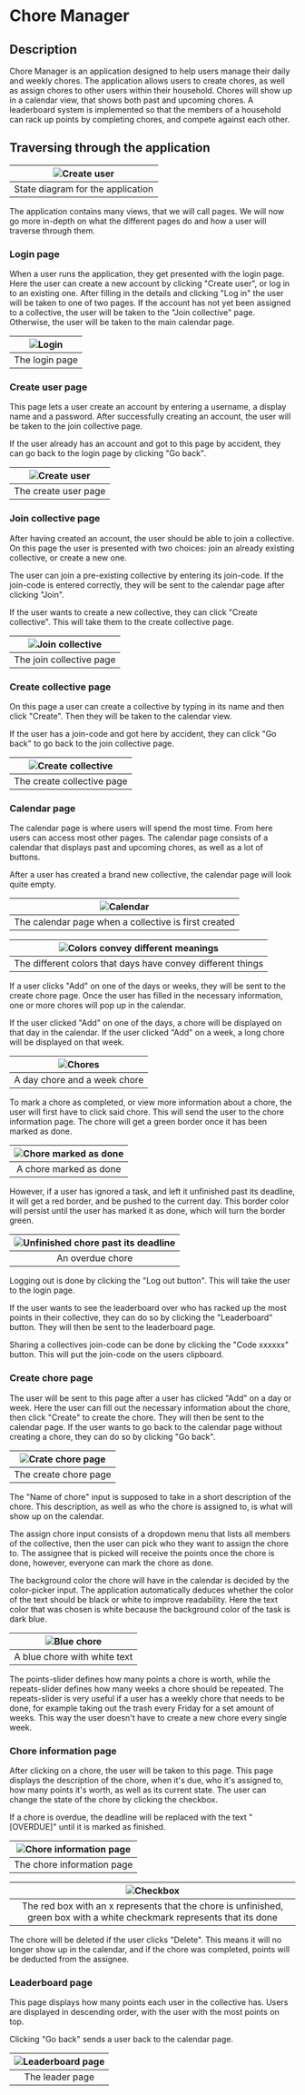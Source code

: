 # Chore Manager
## Description
Chore Manager is an application designed to help users manage their daily and weekly chores. The application allows users to create chores, as well as assign chores to other users within their household. Chores will show up in a calendar view, that shows both past and upcoming chores. A leaderboard system is implemented so that the members of a household can rack up points by completing chores, and compete against each other.

## Traversing through the application

|![Create user](../img/stateDiagram.png)|
|:--:|
|State diagram for the application|

The application contains many views, that we will call pages. We will now go more in-depth on what the different pages do and how a user will traverse through them.

### Login page
When a user runs the application, they get presented with the login page. Here the user can create a new account by clicking "Create user", or log in to an existing one. After filling in the details and clicking "Log in" the user will be taken to one of two pages. If the account has not yet been assigned to a collective, the user will be taken to the "Join collective" page. Otherwise, the user will be taken to the main calendar page.

|![Login](../img/login.png)|
|:--:|
|The login page|

### Create user page
This page lets a user create an account by entering a username, a display name and a password. After successfully creating an account, the user will be taken to the join collective page. 

If the user already has an account and got to this page by accident, they can go back to the login page by clicking "Go back".

|![Create user](../img/create.png)|
|:--:|
|The create user page|

### Join collective page
After having created an account, the user should be able to join a collective. On this page the user is presented with two choices: join an already existing collective, or create a new one. 

The user can join a pre-existing collective by entering its join-code. If the join-code is entered correctly, they will be sent to the calendar page after clicking "Join".

If the user wants to create a new collective, they can click "Create collective". This will take them to the create collective page.

|![Join collective](../img/joinCollective.png)|
|:--:|
|The join collective page|

### Create collective page
On this page a user can create a collective by typing in its name and then click "Create". Then they will be taken to the calendar view.

If the user has a join-code and got here by accident, they can click "Go back" to go back to the join collective page.

|![Create collective](../img/createCollective.png)|
|:--:|
|The create collective page|

### Calendar page
The calendar page is where users will spend the most time. From here users can access most other pages. The calendar page consists of a calendar that displays past and upcoming chores, as well as a lot of buttons. 

After a user has created a brand new collective, the calendar page will look quite empty.

|![Calendar](../img/calendar.png)|
|:--:|
|The calendar page when a collective is first created|

|![Colors convey different meanings](../img/weekColors.png)|
|:--:|
|The different colors that days have convey different things|

If a user clicks "Add" on one of the days or weeks, they will be sent to the create chore page. Once the user has filled in the necessary information, one or more chores will pop up in the calendar.

If the user clicked "Add" on one of the days, a chore will be displayed on that day in the calendar. If the user clicked "Add" on a week, a long chore will be displayed on that week. 

|![Chores](../img/chores.png)|
|:--:|
|A day chore and a week chore|

To mark a chore as completed, or view more information about a chore, the user will first have to click said chore. This will send the user to the chore information page. The chore will get a green border once it has been marked as done.

|![Chore marked as done](../img/marked.png)|
|:--:|
|A chore marked as done|

However, if a user has ignored a task, and left it unfinished past its deadline, it will get a red border, and be pushed to the current day. This border color will persist until the user has marked it as done, which will turn the border green.

|![Unfinished chore past its deadline](../img/overdue.png)|
|:--:|
|An overdue chore|

Logging out is done by clicking the "Log out button". This will take the user to the login page.

If the user wants to see the leaderboard over who has racked up the most points in their collective, they can do so by clicking the "Leaderboard" button. They will then be sent to the leaderboard page. 

Sharing a collectives join-code can be done by clicking the "Code xxxxxx" button. This will put the join-code on the users clipboard.

### Create chore page
The user will be sent to this page after a user has clicked "Add" on a day or week. Here the user can fill out the necessary information about the chore, then click "Create" to create the chore. They will then be sent to the calendar page. If the user wants to go back to the calendar page without creating a chore, they can do so by clicking "Go back".

|![Crate chore page](../img/createChore.png)|
|:--:|
|The create chore page|

The "Name of chore" input is supposed to take in a short description of the chore. This description, as well as who the chore is assigned to, is what will show up on the calendar. 

The assign chore input consists of a dropdown menu that lists all members of the collective, then the user can pick who they want to assign the chore to. The assignee that is picked will receive the points once the chore is done, however, everyone can mark the chore as done. 

The background color the chore will have in the calendar is decided by the color-picker input. The application automatically deduces whether the color of the text should be black or white to improve readability. Here the text color that was chosen is white because the background color of the task is dark blue.

|![Blue chore](../img/blueChore.png)|
|:--:|
|A blue chore with white text|

The points-slider defines how many points a chore is worth, while the repeats-slider defines how many weeks a chore should be repeated. The repeats-slider is very useful if a user has a weekly chore that needs to be done, for example taking out the trash every Friday for a set amount of weeks. This way the user doesn't have to create a new chore every single week.

### Chore information page
After clicking on a chore, the user will be taken to this page. This page displays the description of the chore, when it's due, who it's assigned to, how many points it's worth, as well as its current state. The user can change the state of the chore by clicking the checkbox. 

If a chore is overdue, the deadline will be replaced with the text "[OVERDUE]" until it is marked as finished.

|![Chore information page](../img/choreInfo.png)|
|:--:|
|The chore information page|

|![Checkbox](../img/checkbox.png)|
|:--:|
|The red box with an x represents that the chore is unfinished, green box with a white checkmark represents that its done|

The chore will be deleted if the user clicks "Delete". This means it will no longer show up in the calendar, and if the chore was completed, points will be deducted from the assignee.

### Leaderboard page
This page displays how many points each user in the collective has. Users are displayed in descending order, with the user with the most points on top.

Clicking "Go back" sends a user back to the calendar page.

|![Leaderboard page](../img/leaderboard.png)|
|:--:|
|The leader page|

